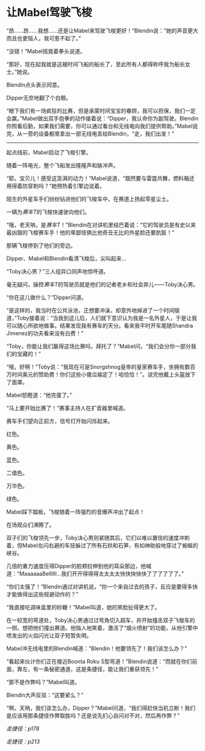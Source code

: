 # <centre>让Mabel驾驶飞梭

“昂……昂……我想……还是让Mabel来驾驶飞梭更好！”Blendin说：“她的声音更大而且也更恼人，我可惹不起了。”

“没错！”Mabel摇晃着拳头说道。

“那好，现在起我就是这艘时间飞船的船长了，至此所有人都得称呼我为船长女士。”她说。

Blendin点头表示同意。

Dipper无奈地翻了个白眼。

“眼下我们有一场疯狂的比赛，但是承蒙时间宝宝的眷顾，我可以担保，我们一定会赢。”Mabel做出双手抱拳的动作接着说：“Dipper，我认命你为副驾驶。Blendin你照看后勤，如果我们需要，你可以通过看台和无线电向我们提供帮助。”Mabel说完，从一旁的设备橱里拿出一部无线电丢给Blendin，“走，我们出发！”

---

起点线前，Mabel启动了飞梭引擎。

随着一阵电光，整个飞船发出隆隆声和脉冲声。

“耶，宝贝儿！感受这澎湃的动力！”Mabel说道，“既然要与雷霆共舞，燃料箱还用得着防穿刺吗？”她预热着引擎边说着。

陌生的外星车手们纷纷钻进他们的飞梭车中，在赛道上扬起零星尘土。

一辆为*赛车T*的飞梭快速驶向他们。

“哦，老天呐，是*赛车T*！”Blendin在对讲机里结巴着说：“它的驾驶员是有史以来最凶狠的飞梭赛车手！他的卑鄙伎俩比他奇丑无比的外星脸还要肮脏！”

那辆飞梭停到了他们的旁边。

Dipper、Mabel和Blendin看清飞梭后，尖叫起来...

“Toby决心男？”三人组异口同声地惊呼道。

毫无疑问，操控*赛车T*的驾驶员就是他们的记者老乡和社会弃儿——Toby决心男。

“你在这儿做什么？”Dipper问道。

“是这样的，我当时在公共泳池，正想要冲澡，却意外地掉进了一个时间隧道，”Toby接着说：“当我到这儿后，人们就下意识认为我是一名外星人，于是让我可以随心所欲地做事。结果发现我有赛车的天分。看来我平时开车尾随Shandra Jimenez的功夫看来没有白费！”

“Toby，你能让我们赢得这场比赛吗，拜托了？”Mabel问，“我们会分你一部分我们的宝藏的！”

“哦，好啊！”Toby说：“我现在可是Snorgshnog皇帝的皇家赛车手，坐拥有数百万时间美元的赞助费！你们这些小傻瓜输定了！哈恰恰！”。说完他戴上头盔放下了面罩。

Mabel怒瞪道：“他完蛋了。”

“马上要开始比赛了！”赛事主持人在扩音器里喊道。

赛车手们望向正前方，信号灯开始闪烁起来。

红色。

黄色。

蓝色。

二值色。

万华色。

绿色。

Mabel踩下踏板，飞梭随着一阵强烈的音爆声冲出了起点！

在场观众们沸腾了。

双子们的飞梭领先一步，Toby决心男则紧随其后，它们以难以置信的速度冲刺着，但Mabel左闪右避的车技躲过了所有石拱和石笋，有如神助般地穿过了蜿蜒的峡谷。

几倍的重力速度压得Dipper的脸颊拉伸到他的耳朵那边，他喊道：“MaaaaaaBellllll...我们开开得得得太太太太快快快快快了了了了了了。”

“你们太强了！”Blendin通过对讲机说，“你一个来自过去的孩子，反应是要得多快才能做得出这些规避动作的？”

“我直接吃调味盒里的砂糖！”Mabel叫道，她的笑脸扯得更大了。

在一较宽的弯道处，Toby决心男通过过弯角切入超车，并开始撞击双子飞梭车的一侧，想把他们撞出赛道。他恼人地笑着，激活了“烟火喷射”的功能，从他引擎中喷发出的火焰闪光让双子短暂失明。

Mabel冲无线电里的Blendin喊道：“Blendin！他要领先了！我们该怎么办？”

“看起来伙计你们正在接近Boonta Roku S型弯道！”Blendin说道：“而就在你们前面，靠左，有一条秘密通道，这是条捷径，能让我们重获领先！”

“那不是作弊吗？”Mabel叫道。

Blendin大声反驳：“这要紧么？”

“啊，天呐，我们该怎么办，Dipper？”Mabel问道，“我们得赶快当机立断！我们是应该用那条捷径作弊取胜吗？还是说先扪心自问对不对，然后再作弊？”

*<centre>走捷径：p178*

*<centre>走捷径：p213*
